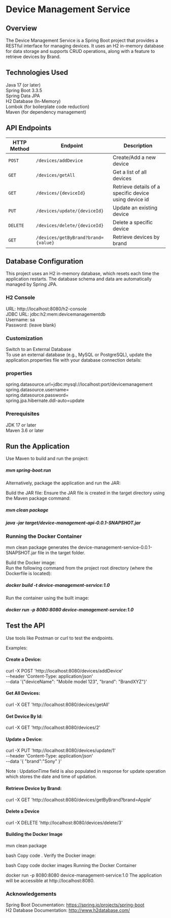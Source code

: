 # Device Management Service

## Overview

The Device Management Service is a Spring Boot project that provides a RESTful interface for managing devices. It uses an H2 in-memory database for data storage and supports CRUD operations, along with a feature to retrieve devices by Brand.

## Technologies Used

Java 17 (or later)  
Spring Boot 3.3.5  
Spring Data JPA  
H2 Database (In-Memory)  
Lombok (for boilerplate code reduction)  
Maven (for dependency management)  

## API Endpoints

| HTTP Method | Endpoint                            | Description                                           |
|-------------|-------------------------------------|-------------------------------------------------------|
| `POST`      | `/devices/addDevice`                | Create/Add a new device                               |
| `GET`       | `/devices/getAll`                   | Get a list of all devices                             |
| `GET`       | `/devices/{deviceId}`               | Retrieve details of a specific device using device id |
| `PUT`       | `/devices/update/{deviceId}`        | Update an existing device                             |
| `DELETE`    | `/devices/delete/{deviceId}`        | Delete a specific device                              |
| `GET`       | `/devices/getByBrand?brand={value}` | Retrieve devices by brand                             |


## Database Configuration  
This project uses an H2 in-memory database, which resets each time the application restarts. The database schema and data are automatically managed by Spring JPA.

### H2 Console  

URL: http://localhost:8080/h2-console  
JDBC URL: jdbc:h2:mem:devicemanagementdb  
Username: sa  
Password: (leave blank)  
  
### Customization  

Switch to an External Database  
To use an external database (e.g., MySQL or PostgreSQL), update the application.properties file with your database connection details:  

### properties

spring.datasource.url=jdbc:mysql://localhost:port/devicemanagement  
spring.datasource.username=<your-username>  
spring.datasource.password=<your-password>  
spring.jpa.hibernate.ddl-auto=update  

### Prerequisites  

JDK 17 or later  
Maven 3.6 or later  

## Run the Application  

Use Maven to build and run the project:  

##### mvn spring-boot:run  

Alternatively, package the application and run the JAR: 
  
Build the JAR file: Ensure the JAR file is created in the target directory using the Maven package command:  
##### mvn clean package  
##### java -jar target/device-management-api-0.0.1-SNAPSHOT.jar

### Running the Docker Container
mvn clean package generates the device-management-service-0.0.1-SNAPSHOT.jar file in the target folder.

Build the Docker image:  
Run the following command from the project root directory (where the Dockerfile is located):
##### docker build -t device-management-service:1.0

Run the container using the built image:
##### docker run -p 8080:8080 device-management-service:1.0

## Test the API  

Use tools like Postman or curl to test the endpoints.  

Examples:  

#### Create a Device:  

curl -X POST 'http://localhost:8080/devices/addDevice' \
--header 'Content-Type: application/json' \
--data '{"deviceName": "Mobile model 123", "brand": "BrandXYZ"}'

#### Get All Devices:  

curl -X GET 'http://localhost:8080/devices/getAll'

#### Get Device By Id:  

curl -X GET 'http://localhost:8080/devices/2'

#### Update a Device:  

curl -X PUT 'http://localhost:8080/devices/update/1' \
--header 'Content-Type: application/json' \
--data '{
"brand":"Sony"
}'

Note : UpdationTime field is also populated in response for update operation which stores the date and time of updation.  

#### Retrieve Device by Brand:  

curl -X GET 'http://localhost:8080/devices/getByBrand?brand=Apple'

#### Delete a Device  

curl -X DELETE 'http://localhost:8080/devices/delete/3'  


#### Building the Docker Image  



mvn clean package

bash
Copy code
.
Verify the Docker image:

bash
Copy code
docker images
Running the Docker Container


docker run -p 8080:8080 device-management-service:1.0
The application will be accessible at http://localhost:8080.
### Acknowledgements

Spring Boot Documentation: https://spring.io/projects/spring-boot  
H2 Database Documentation: http://www.h2database.com/  

